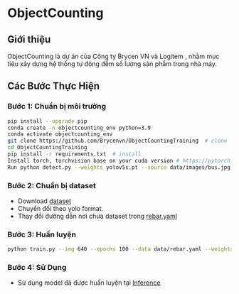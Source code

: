 # ObjectCounting

## Giới thiệu

ObjectCounting là dự án của Công ty Brycen VN và Logitem , nhằm mục tiêu xây dựng hệ thống tự động đếm số lượng sản phẩm trong nhà máy.

## Các Bước Thực Hiện

### Bước 1: Chuẩn bị môi trường

```bash
pip install --upgrade pip
conda create -n objectcounting_env python=3.9
conda activate objectcounting_env
git clone https://github.com/Brycenvn/ObjectCountingTraining  # clone
cd ObjectCountingTraining
pip install -r requirements.txt  # install
Install torch, torchvision base on your cuda version # https://pytorch.org/
Run python detect.py --weights yolov5s.pt --source data/images/bus.jpg # kiểm tra môi trường đã được cài đặt thành công
```

### Bước 2: Chuẩn bị dataset 

- Download [dataset](https://drive.google.com/file/d/1-rRbIP2ds0zSjcI8j8o1ERm3ethAAiZr/view)
- Chuyển đổi theo yolo format.
- Thay đổi đường dẫn nơi chưa dataset trong [rebar.yaml](https://github.com/Brycenvn/ObjectCountingTraining/blob/master/data/rebar.yaml
)

### Bước 3: Huấn luyện 

```bash
python train.py --img 640 --epochs 100 --data data/rebar.yaml --weights yolov5s.pt
```

### Bước 4: Sử Dụng

- Sử dụng model đã được huấn luyện tại [Inference](https://github.com/Brycenvn/ObjectCountingInference)
